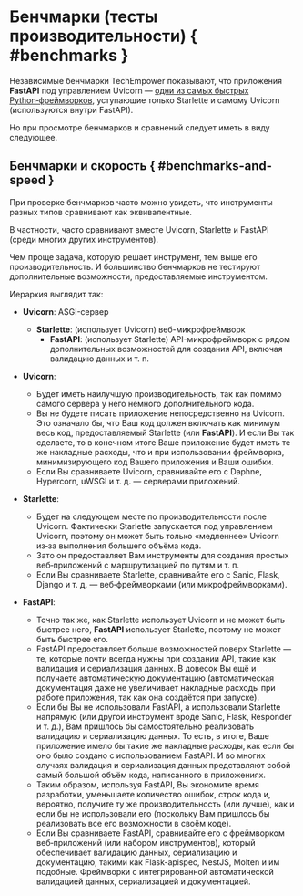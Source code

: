 # Бенчмарки (тесты производительности) { #benchmarks }

Независимые бенчмарки TechEmpower показывают, что приложения **FastAPI** под управлением Uvicorn — <a href="https://www.techempower.com/benchmarks/#section=test&runid=7464e520-0dc2-473d-bd34-dbdfd7e85911&hw=ph&test=query&l=zijzen-7" class="external-link" target="_blank">одни из самых быстрых Python‑фреймворков</a>, уступающие только Starlette и самому Uvicorn (используются внутри FastAPI).

Но при просмотре бенчмарков и сравнений следует иметь в виду следующее.

## Бенчмарки и скорость { #benchmarks-and-speed }

При проверке бенчмарков часто можно увидеть, что инструменты разных типов сравнивают как эквивалентные.

В частности, часто сравнивают вместе Uvicorn, Starlette и FastAPI (среди многих других инструментов).

Чем проще задача, которую решает инструмент, тем выше его производительность. И большинство бенчмарков не тестируют дополнительные возможности, предоставляемые инструментом.

Иерархия выглядит так:

* **Uvicorn**: ASGI-сервер
    * **Starlette**: (использует Uvicorn) веб-микрофреймворк
        * **FastAPI**: (использует Starlette) API-микрофреймворк с рядом дополнительных возможностей для создания API, включая валидацию данных и т. п.

* **Uvicorn**:
    * Будет иметь наилучшую производительность, так как помимо самого сервера у него немного дополнительного кода.
    * Вы не будете писать приложение непосредственно на Uvicorn. Это означало бы, что Ваш код должен включать как минимум весь код, предоставляемый Starlette (или **FastAPI**). И если Вы так сделаете, то в конечном итоге Ваше приложение будет иметь те же накладные расходы, что и при использовании фреймворка, минимизирующего код Вашего приложения и Ваши ошибки.
    * Если Вы сравниваете Uvicorn, сравнивайте его с Daphne, Hypercorn, uWSGI и т. д. — серверами приложений.
* **Starlette**:
    * Будет на следующем месте по производительности после Uvicorn. Фактически Starlette запускается под управлением Uvicorn, поэтому он может быть только «медленнее» Uvicorn из‑за выполнения большего объёма кода.
    * Зато он предоставляет Вам инструменты для создания простых веб‑приложений с маршрутизацией по путям и т. п.
    * Если Вы сравниваете Starlette, сравнивайте его с Sanic, Flask, Django и т. д. — веб‑фреймворками (или микрофреймворками).
* **FastAPI**:
    * Точно так же, как Starlette использует Uvicorn и не может быть быстрее него, **FastAPI** использует Starlette, поэтому не может быть быстрее его.
    * FastAPI предоставляет больше возможностей поверх Starlette — те, которые почти всегда нужны при создании API, такие как валидация и сериализация данных. В довесок Вы ещё и получаете автоматическую документацию (автоматическая документация даже не увеличивает накладные расходы при работе приложения, так как она создаётся при запуске).
    * Если бы Вы не использовали FastAPI, а использовали Starlette напрямую (или другой инструмент вроде Sanic, Flask, Responder и т. д.), Вам пришлось бы самостоятельно реализовать валидацию и сериализацию данных. То есть, в итоге, Ваше приложение имело бы такие же накладные расходы, как если бы оно было создано с использованием FastAPI. И во многих случаях валидация и сериализация данных представляют собой самый большой объём кода, написанного в приложениях.
    * Таким образом, используя FastAPI, Вы экономите время разработки, уменьшаете количество ошибок, строк кода и, вероятно, получите ту же производительность (или лучше), как и если бы не использовали его (поскольку Вам пришлось бы реализовать все его возможности в своём коде).
    * Если Вы сравниваете FastAPI, сравнивайте его с фреймворком веб‑приложений (или набором инструментов), который обеспечивает валидацию данных, сериализацию и документацию, такими как Flask-apispec, NestJS, Molten и им подобные. Фреймворки с интегрированной автоматической валидацией данных, сериализацией и документацией.
